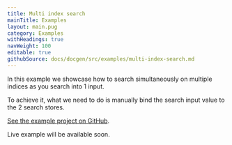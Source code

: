 ```yaml
---
title: Multi index search
mainTitle: Examples
layout: main.pug
category: Examples
withHeadings: true
navWeight: 100
editable: true
githubSource: docs/docgen/src/examples/multi-index-search.md
---
```


In this example we showcase how to search simultaneously on multiple indices as you search into 1 input.

To achieve it, what we need to do is manually bind the search input value to the 2 search stores.

[See the example project on GitHub](https://github.com/algolia/vue-instantsearch-examples/tree/master/examples/multi-index).

Live example will be available soon.
